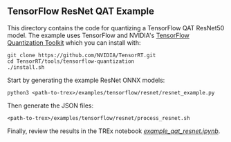 ## TensorFlow ResNet QAT Example

This directory contains the code for quantizing a TensorFlow QAT ResNet50 model. The example uses TensorFlow and NVIDIA's [TensorFlow Quantization Toolkit](https://github.com/NVIDIA/TensorRT/tree/main/tools/tensorflow-quantization) which you can install with:
```
git clone https://github.com/NVIDIA/TensorRT.git
cd TensorRT/tools/tensorflow-quantization
./install.sh
```

Start by generating the example ResNet ONNX models:
```
python3 <path-to-trex>/examples/tensorflow/resnet/resnet_example.py
```

Then generate the JSON files:
```
<path-to-trex>/examples/tensorflow/resnet/process_resnet.sh
```

Finally, review the results in the TREx notebook [*example_qat_resnet.ipynb*](example_qat_resnet.ipynb).
